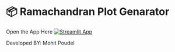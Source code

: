 # 📦 Ramachandran Plot Genarator

Open the App Here
[![Streamlit App](https://static.streamlit.io/badges/streamlit_badge_black_white.svg)](https://mohit254-rc-plot-streamlit-app-gsua5l.streamlit.app/)

Developed BY:
Mohit Poudel


